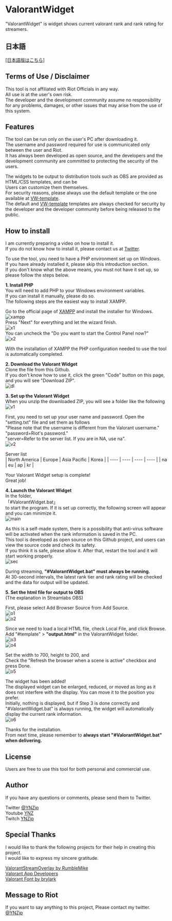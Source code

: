 ValorantWidget
====
"ValorantWidget" is widget shows current valorant rank and rank rating for streamers.

## 日本語
[\[日本語版はこちら\]](README_JP.md)

## Terms of Use / Disclaimer
This tool is not affiliated with Riot Officials in any way.  
All use is at the user's own risk.  
The developer and the development community assume no responsibility for any problems, damages, or other issues that may arise from the use of this system.  

## Features
The tool can be run only on the user's PC after downloading it.  
The username and password required for use is communicated only between the user and Riot.  
It has always been developed as open source, and the developers and the development community are committed to protecting the security of the users.  

The widgets to be output to distribution tools such as OBS are provided as HTML/CSS templates, and can be  
Users can customize them themselves.  
For security reasons, please always use the default template or the one available at [VW-template](https://github.com/nolldayo/VW-template).  
The default and [VW-template](https://github.com/nolldayo/VW-template) templates are always checked for security by the developer and the developer community before being released to the public.  

## How to install
I am currently preparing a video on how to install it.  
If you do not know how to install it, please contact us at [Twitter](https://twitter.com/YNZjp).  

To use the tool, you need to have a PHP environment set up on Windows.  
If you have already installed it, please skip this introduction section.  
If you don't know what the above means, you must not have it set up, so please follow the steps below.  

**1. Install PHP**  
You will need to add PHP to your Windows environment variables.  
If you can install it manually, please do so.  
The following steps are the easiest way to install XAMPP.  

Go to the official page of [XAMPP](https://www.apachefriends.org/jp/index.html) and install the installer for Windows.  
![xampp](https://user-images.githubusercontent.com/25396805/130334532-b034c8c5-daa2-4491-aa5a-b2dd8c4f13ec.PNG)  
Press "Next" for everything and let the wizard finish.  
![x1](https://user-images.githubusercontent.com/25396805/130334628-9fb6d6cd-0f4e-4306-8fe1-9b0344addfff.PNG)  
You can uncheck the "Do you want to start the Control Panel now?"  
![x2](https://user-images.githubusercontent.com/25396805/130334643-c4626eff-19ad-490f-8314-c53785861bed.jpg)  

With the installation of XAMPP the PHP configuration needed to use the tool is automatically completed.  

**2. Download the Valorant Widget**  
Clone the file from this Github.  
If you don't know how to use it, click the green "Code" button on this page, and you will see "Download ZIP".  
![dl](https://user-images.githubusercontent.com/25396805/130334720-2bf1e35b-ad70-4e83-821a-acfd0d65c2f6.PNG)  

**3. Set up the Valorant Widget**  
When you unzip the downloaded ZIP, you will see a folder like the following  
![v1](https://user-images.githubusercontent.com/25396805/130334759-6bbce760-9d8e-45a0-b4af-c9bb0bb01864.PNG)  

First, you need to set up your user name and password. Open the "setting.txt" file and set them as follows  
"Please note that the username is different from the Valorant username."  
"password=Riot's password."  
"server=Refer to the server list. If you are in NA, use na".  
![v2](https://user-images.githubusercontent.com/25396805/130334797-d63702b1-b695-4eff-a50a-8dd3db99a688.PNG)  

Server list  
|  North America  |  Europe  |  Asia Pacific  |  Korea  |
| ---- | ---- | ---- | ---- |
|  na  |  eu  |  ap  |  kr  |

Your Valorant Widget setup is complete!  
Great job!  

**4. Launch the Valorant Widget**  
In the folder,  
「#ValorantWidget.bat」  
to start the program. If it is set up correctly, the following screen will appear and you can minimize it.  
![main](https://user-images.githubusercontent.com/25396805/130334923-228fbe94-3884-4b97-8613-4ec1f0978db7.PNG)  

As this is a self-made system, there is a possibility that anti-virus software will be activated when the rank information is saved in the PC.  
This tool is developed as open source on this Github project, and users can view the source code and check its safety.  
If you think it is safe, please allow it. After that, restart the tool and it will start working properly.  
![sec](https://user-images.githubusercontent.com/25396805/130334967-73e75a5b-9a14-45c5-8318-80d3daa47e6c.PNG)  

During streaming, **"#ValorantWidget.bat" must always be running.**  
At 30-second intervals, the latest rank tier and rank rating will be checked and the data for output will be updated.  

**5. Set the html file for output to OBS**  
(The explanation in Streamlabs OBS)  

First, please select Add Browser Source from Add Source.  
![o1](https://user-images.githubusercontent.com/25396805/130335170-a2c344c7-4628-47c9-8cd4-4da47f43eccc.PNG)  
![o2](https://user-images.githubusercontent.com/25396805/130335177-33fe55d4-6492-4050-aaf7-ce5cd273ded7.PNG)  

Since we need to load a local HTML file, check Local File, and click Browse.  
Add "#template" > **"output.html"** in the ValorantWidget folder.  
![o3](https://user-images.githubusercontent.com/25396805/130335180-8afcc20b-1585-456a-b995-02e68f3fe2d4.PNG)  
![o4](https://user-images.githubusercontent.com/25396805/130335220-812b8b8f-186e-47c7-b111-28c6c1a2616f.PNG)  

Set the width to 700, height to 200, and  
Check the "Refresh the browser when a scene is active" checkbox and press Done.  
![o5](https://user-images.githubusercontent.com/25396805/130335224-75ebda04-2a38-4579-a06f-5108975c008d.PNG)  

The widget has been added!  
The displayed widget can be enlarged, reduced, or moved as long as it does not interfere with the display. You can move it to the position you prefer.  
Initially, nothing is displayed, but if Step 3 is done correctly and "#ValorantWidget.bat" is always running, the widget will automatically display the current rank information.  
![o6](https://user-images.githubusercontent.com/25396805/130335265-2f3382f3-8ae2-4345-8f00-24a2838b8cbb.PNG)  


Thanks for the installation.  
From next time, please remember to **always start "#ValorantWidget.bat" when delivering.**  

## License
Users are free to use this tool for both personal and commercial use.  

## Author
If you have any questions or comments, please send them to Twitter.  

Twitter [@YNZjp](https://twitter.com/YNZjp)  
Youtube [YNZ](https://www.youtube.com/channel/UCn9l51qQWN6ZZHF-7AK01Gw)  
Twitch [YNZjp](https://www.twitch.tv/ynzjp)  

## Special Thanks
I would like to thank the following projects for their help in creating this project.  
I would like to express my sincere gratitude.  

[ValorantStreamOverlay by RumbleMike](https://github.com/RumbleMike/ValorantStreamOverlay)  
[Valorant App Developers](https://discord.gg/a9yzrw3KAm)  
[Valorant Font by brylark](https://www.reddit.com/r/VALORANT/comments/g0747t/valorant_font/)  

## Message to Riot
If you want to say anything to this project, Please contact my twitter.  
[@YNZjp](https://twitter.com/YNZjp)
